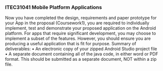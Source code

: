### ITEC31041 Mobile Platform Applications

Now you have completed the design, requirements and paper prototype for your App in the proposal (Coursework1), you are required to individually implement, test and demonstrate your proposed application on the Android platform. For apps that require significant development, you may choose to implement a subset of the features.  However, you should ensure you are producing a useful application that is fit for purpose.
Summary of deliverables:
•	An electronic copy of your zipped Android Studio project file
•	A separate document containing all of the java code, in either word or PDF format. This should be submitted as a separate document, NOT within a zip file.
